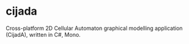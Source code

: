 # cijada
Cross-platform 2D Cellular Automaton graphical modelling application (CijadA), written in C#, Mono.
